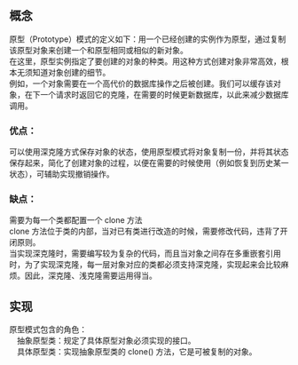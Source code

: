 ## 概念
原型（Prototype）模式的定义如下：用一个已经创建的实例作为原型，通过复制该原型对象来创建一个和原型相同或相似的新对象。<br/>
在这里，原型实例指定了要创建的对象的种类。用这种方式创建对象非常高效，根本无须知道对象创建的细节。<br/>
例如，一个对象需要在一个高代价的数据库操作之后被创建。我们可以缓存该对象，在下一个请求时返回它的克隆，在需要的时候更新数据库，以此来减少数据库调用。<br/>
### 优点：
可以使用深克隆方式保存对象的状态，使用原型模式将对象复制一份，并将其状态保存起来，简化了创建对象的过程，以便在需要的时候使用（例如恢复到历史某一状态），可辅助实现撤销操作。<br/>
### 缺点：
需要为每一个类都配置一个 clone 方法<br/>
clone 方法位于类的内部，当对已有类进行改造的时候，需要修改代码，违背了开闭原则。<br>
当实现深克隆时，需要编写较为复杂的代码，而且当对象之间存在多重嵌套引用时，为了实现深克隆，每一层对象对应的类都必须支持深克隆，实现起来会比较麻烦。因此，深克隆、浅克隆需要运用得当。<br/>
## 实现
原型模式包含的角色：<br/>
&emsp;抽象原型类：规定了具体原型对象必须实现的接口。<br/>
&emsp;具体原型类：实现抽象原型类的 clone() 方法，它是可被复制的对象。<br/>